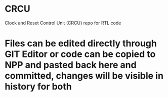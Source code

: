 # CRCU
Clock and Reset Control Unit (CRCU) repo for RTL code 

# Files can be edited directly through GIT Editor or code can be copied to NPP and pasted back here and committed, changes will be visible in history for both
